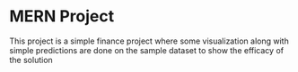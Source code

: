 # MERN Project
This project is a simple finance project where some visualization along with simple predictions are done on the sample dataset to show the efficacy of the solution